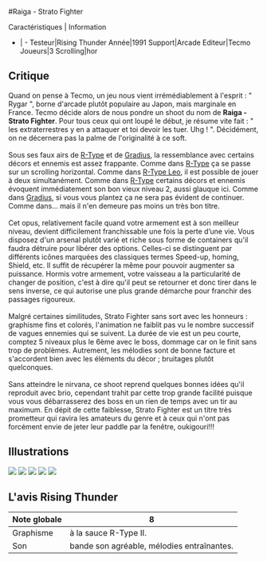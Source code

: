 #Raiga - Strato Fighter

Caractéristiques | Information
- | -
Testeur|Rising Thunder
Année|1991
Support|Arcade
Editeur|Tecmo
Joueurs|3
Scrolling|hor

## Critique
Quand on pense à Tecmo, un jeu nous vient irrémédiablement à l'esprit : " Rygar ", borne d'arcade plutôt populaire au Japon, mais marginale en France. Tecmo décide alors de nous pondre un shoot du nom de <b>Raiga - Strato Fighter</b>. Pour tous ceux qui ont loupé le début, je résume vite fait : " les extraterrestres y en a attaquer et toi devoir les tuer. Uhg ! ". Décidément, on ne décernera pas la palme de l'originalité à ce soft.<br/><br/>Sous ses faux airs de <a href="index.php?page=fiche&id=17">R-Type</a> et de <a href="index.php?page=fiche&id=42">Gradius</a>, la ressemblance avec certains décors et ennemis est assez frappante. Comme dans <a href="index.php?page=fiche&id=17">R-Type</a> ça se passe sur un scrolling horizontal. Comme dans <a href="index.php?page=fiche&id=21">R-Type Leo</a>, il est possible de jouer à deux simultanément. Comme dans <a href="index.php?page=fiche&id=17">R-Type</a> certains décors et ennemis évoquent immédiatement son bon vieux niveau 2, aussi glauque ici. Comme dans <a href="index.php?page=fiche&id=42">Gradius</a>, si vous vous plantez ça ne sera pas évident de continuer. Comme dans... mais il n'en demeure pas moins un très bon titre.<br/><br/>Cet opus, relativement facile quand votre armement est à son meilleur niveau, devient difficilement franchissable une fois la perte d’une vie. Vous disposez d'un arsenal plutôt varié et riche sous forme de containers qu'il faudra détruire pour libérer des options. Celles-ci se distinguent par différents icônes marquées des classiques termes Speed-up, homing, Shield, etc. Il suffit de récupérer la même pour pouvoir augmenter sa puissance. Hormis votre armement, votre vaisseau a la particularité de changer de position, c'est à dire qu'il peut se retourner et donc tirer dans le sens inverse, ce qui autorise une plus grande démarche pour franchir des passages rigoureux.<br/><br/>Malgré certaines similitudes, Strato Fighter sans sort avec les honneurs : graphisme fins et colorés, l'animation ne faiblit pas vu le nombre successif de vagues ennemies qui se suivent. La durée de vie est un peu courte, comptez 5 niveaux plus le 6ème avec le boss, dommage car on le finit sans trop de problèmes. Autrement, les mélodies sont de bonne facture et s'accordent bien avec les éléments du décor ; bruitages plutôt quelconques.<br/><br/>Sans atteindre le nirvana, ce shoot reprend quelques bonnes idées qu'il reproduit avec brio, cependant trahit par cette trop grande facilité puisque vous vous débarrasserez des boss en un rien de temps avec un tir au maximum. En dépit de cette faiblesse, Strato Fighter est un titre très prometteur qui ravira les amateurs du genre et à ceux qui n'ont pas forcément envie de jeter leur paddle par la fenêtre, oukigouri!!!<br/>

## Illustrations
![](http://www.shmup.com/images/thumbs/img_fiche_1_790.gif)
![](http://www.shmup.com/images/thumbs/img_fiche_2_790.gif)
![](http://www.shmup.com/images/thumbs/img_fiche_3_790.gif)
![](http://www.shmup.com/images/thumbs/img_fiche_4_790.gif)
![](http://www.shmup.com/images/thumbs/img_fiche_5_790.gif)

## L'avis Rising Thunder
Note globale|8
-|-
Graphisme|à la sauce R-Type II.
Son|bande son agréable, mélodies entraînantes.
